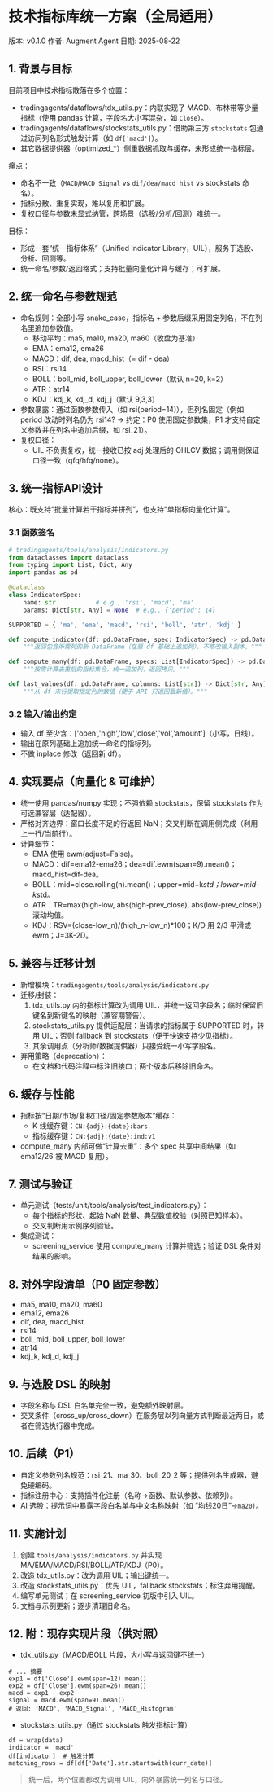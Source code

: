 # 技术指标库统一方案（全局适用）

版本: v0.1.0
作者: Augment Agent
日期: 2025-08-22

## 1. 背景与目标
目前项目中技术指标散落在多个位置：
- tradingagents/dataflows/tdx_utils.py：内联实现了 MACD、布林带等少量指标（使用 pandas 计算，字段名大小写混杂，如 `Close`）。
- tradingagents/dataflows/stockstats_utils.py：借助第三方 `stockstats` 包通过访问列名形式触发计算（如 `df['macd']`）。
- 其它数据提供器（optimized_*）侧重数据抓取与缓存，未形成统一指标层。

痛点：
- 命名不一致（`MACD`/`MACD_Signal` vs `dif/dea/macd_hist` vs stockstats 命名）。
- 指标分散、重复实现，难以复用和扩展。
- 复权口径与参数未显式纳管，跨场景（选股/分析/回测）难统一。

目标：
- 形成一套“统一指标体系”（Unified Indicator Library，UIL），服务于选股、分析、回测等。
- 统一命名/参数/返回格式；支持批量向量化计算与缓存；可扩展。

## 2. 统一命名与参数规范
- 命名规则：全部小写 snake_case，指标名 + 参数后缀采用固定列名，不在列名里追加参数值。
  - 移动平均：ma5, ma10, ma20, ma60（收盘为基准）
  - EMA：ema12, ema26
  - MACD：dif, dea, macd_hist（= dif - dea）
  - RSI：rsi14
  - BOLL：boll_mid, boll_upper, boll_lower（默认 n=20, k=2）
  - ATR：atr14
  - KDJ：kdj_k, kdj_d, kdj_j（默认 9,3,3）
- 参数暴露：通过函数参数传入（如 rsi(period=14)），但列名固定（例如 period 改动时列名仍为 rsi14? → 约定：P0 使用固定参数集，P1 才支持自定义参数并在列名中追加后缀，如 rsi_21）。
- 复权口径：
  - UIL 不负责复权，统一接收已按 adj 处理后的 OHLCV 数据；调用侧保证口径一致（qfq/hfq/none）。

## 3. 统一指标API设计
核心：既支持“批量计算若干指标并拼列”，也支持“单指标向量化计算”。

### 3.1 函数签名
```python
# tradingagents/tools/analysis/indicators.py
from dataclasses import dataclass
from typing import List, Dict, Any
import pandas as pd

@dataclass
class IndicatorSpec:
    name: str           # e.g., 'rsi', 'macd', 'ma'
    params: Dict[str, Any] = None  # e.g., {'period': 14}

SUPPORTED = { 'ma', 'ema', 'macd', 'rsi', 'boll', 'atr', 'kdj' }

def compute_indicator(df: pd.DataFrame, spec: IndicatorSpec) -> pd.DataFrame:
    """返回包含所需列的新 DataFrame（在原 df 基础上追加列）。不修改输入副本。"""

def compute_many(df: pd.DataFrame, specs: List[IndicatorSpec]) -> pd.DataFrame:
    """按需计算去重后的指标集合，统一追加列，返回拷贝。"""

def last_values(df: pd.DataFrame, columns: List[str]) -> Dict[str, Any]:
    """从 df 末行提取指定列的数值（便于 API 只返回最新值）。"""
```

### 3.2 输入/输出约定
- 输入 df 至少含：['open','high','low','close','vol','amount']（小写，日线）。
- 输出在原列基础上追加统一命名的指标列。
- 不做 inplace 修改（返回新 df）。

## 4. 实现要点（向量化 & 可维护）
- 统一使用 pandas/numpy 实现；不强依赖 stockstats，保留 stockstats 作为可选兼容层（适配器）。
- 严格对齐边界：窗口长度不足的行返回 NaN；交叉判断在调用侧完成（利用上一行/当前行）。
- 计算细节：
  - EMA 使用 ewm(adjust=False)。
  - MACD：dif=ema12-ema26；dea=dif.ewm(span=9).mean()；macd_hist=dif-dea。
  - BOLL：mid=close.rolling(n).mean()；upper=mid+k*std；lower=mid-k*std。
  - ATR：TR=max(high-low, abs(high-prev_close), abs(low-prev_close)) 滚动均值。
  - KDJ：RSV=(close-low_n)/(high_n-low_n)*100；K/D 用 2/3 平滑或 ewm；J=3K-2D。

## 5. 兼容与迁移计划
- 新增模块：`tradingagents/tools/analysis/indicators.py`
- 迁移/封装：
  1) tdx_utils.py 内的指标计算改为调用 UIL，并统一返回字段名；临时保留旧键名到新键名的映射（兼容期警告）。
  2) stockstats_utils.py 提供适配层：当请求的指标属于 SUPPORTED 时，转用 UIL；否则 fallback 到 stockstats（便于快速支持少见指标）。
  3) 其余调用点（分析师/数据提供器）只接受统一小写字段名。
- 弃用策略（deprecation）：
  - 在文档和代码注释中标注旧接口；两个版本后移除旧命名。

## 6. 缓存与性能
- 指标按“日期/市场/复权口径/固定参数版本”缓存：
  - K 线缓存键：`CN:{adj}:{date}:bars`
  - 指标缓存键：`CN:{adj}:{date}:ind:v1`
- compute_many 内部可做“计算去重”：多个 spec 共享中间结果（如 ema12/26 被 MACD 复用）。

## 7. 测试与验证
- 单元测试（tests/unit/tools/analysis/test_indicators.py）：
  - 每个指标的形状、起始 NaN 数量、典型数值校验（对照已知样本）。
  - 交叉判断用示例序列验证。
- 集成测试：
  - screening_service 使用 compute_many 计算并筛选；验证 DSL 条件对结果的影响。

## 8. 对外字段清单（P0 固定参数）
- ma5, ma10, ma20, ma60
- ema12, ema26
- dif, dea, macd_hist
- rsi14
- boll_mid, boll_upper, boll_lower
- atr14
- kdj_k, kdj_d, kdj_j

## 9. 与选股 DSL 的映射
- 字段名称与 DSL 白名单完全一致，避免额外映射层。
- 交叉条件（cross_up/cross_down）在服务层以列向量方式判断最近两日，或者在筛选执行器中完成。

## 10. 后续（P1）
- 自定义参数列名规范：rsi_21、ma_30、boll_20_2 等；提供列名生成器，避免硬编码。
- 指标注册中心：支持插件化注册（名称→函数、默认参数、依赖列）。
- AI 选股：提示词中暴露字段白名单与中文名称映射（如 “均线20日”→`ma20`）。

## 11. 实施计划
1) 创建 `tools/analysis/indicators.py` 并实现 MA/EMA/MACD/RSI/BOLL/ATR/KDJ（P0）。
2) 改造 tdx_utils.py：改为调用 UIL；输出键统一。
3) 改造 stockstats_utils.py：优先 UIL，fallback stockstats；标注弃用提醒。
4) 编写单元测试；在 screening_service 初版中引入 UIL。
5) 文档与示例更新；逐步清理旧命名。

## 12. 附：现存实现片段（供对照）
- tdx_utils.py（MACD/BOLL 片段，大小写与返回键不统一）
```
# ... 摘要
exp1 = df['Close'].ewm(span=12).mean()
exp2 = df['Close'].ewm(span=26).mean()
macd = exp1 - exp2
signal = macd.ewm(span=9).mean()
# 返回: 'MACD', 'MACD_Signal', 'MACD_Histogram'
```
- stockstats_utils.py（通过 stockstats 触发指标计算）
```
df = wrap(data)
indicator = 'macd'
df[indicator]  # 触发计算
matching_rows = df[df['Date'].str.startswith(curr_date)]
```

> 统一后，两个位置都改为调用 UIL，向外暴露统一列名与口径。

